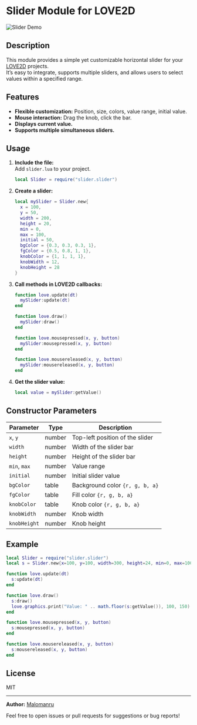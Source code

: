 # Slider Module for LOVE2D

![Slider Demo](https://raw.githubusercontent.com/Malomanru/LOVE-2D-Modules/main/slider/demo.gif) <!-- Add your own gif if available -->

## Description

This module provides a simple yet customizable horizontal slider for your [LOVE2D](https://love2d.org/) projects.  
It’s easy to integrate, supports multiple sliders, and allows users to select values within a specified range.

## Features

- **Flexible customization:** Position, size, colors, value range, initial value.
- **Mouse interaction:** Drag the knob, click the bar.
- **Displays current value.**
- **Supports multiple simultaneous sliders.**

## Usage

1. **Include the file:**  
   Add `slider.lua` to your project.

   ```lua
   local Slider = require("slider.slider")
   ```

2. **Create a slider:**

   ```lua
   local mySlider = Slider.new{
     x = 100,
     y = 50,
     width = 200,
     height = 20,
     min = 0,
     max = 100,
     initial = 50,
     bgColor = {0.3, 0.3, 0.3, 1},
     fgColor = {0.5, 0.8, 1, 1},
     knobColor = {1, 1, 1, 1},
     knobWidth = 12,
     knobHeight = 28
   }
   ```

3. **Call methods in LOVE2D callbacks:**

   ```lua
   function love.update(dt)
     mySlider:update(dt)
   end

   function love.draw()
     mySlider:draw()
   end

   function love.mousepressed(x, y, button)
     mySlider:mousepressed(x, y, button)
   end

   function love.mousereleased(x, y, button)
     mySlider:mousereleased(x, y, button)
   end
   ```

4. **Get the slider value:**

   ```lua
   local value = mySlider:getValue()
   ```

## Constructor Parameters

| Parameter       | Type      | Description                                  |
|-----------------|-----------|----------------------------------------------|
| `x`, `y`        | number    | Top-left position of the slider              |
| `width`         | number    | Width of the slider bar                      |
| `height`        | number    | Height of the slider bar                     |
| `min`, `max`    | number    | Value range                                  |
| `initial`       | number    | Initial slider value                         |
| `bgColor`       | table     | Background color `{r, g, b, a}`              |
| `fgColor`       | table     | Fill color `{r, g, b, a}`                    |
| `knobColor`     | table     | Knob color `{r, g, b, a}`                    |
| `knobWidth`     | number    | Knob width                                   |
| `knobHeight`    | number    | Knob height                                  |

## Example

```lua
local Slider = require("slider.slider")
local s = Slider.new{x=100, y=100, width=300, height=24, min=0, max=100, initial=25}

function love.update(dt)
  s:update(dt)
end

function love.draw()
  s:draw()
  love.graphics.print("Value: " .. math.floor(s:getValue()), 100, 150)
end

function love.mousepressed(x, y, button)
  s:mousepressed(x, y, button)
end

function love.mousereleased(x, y, button)
  s:mousereleased(x, y, button)
end
```

## License

MIT

---

**Author:** [Malomanru](https://github.com/Malomanru)

Feel free to open issues or pull requests for suggestions or bug reports!
